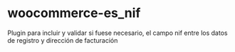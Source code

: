woocommerce-es_nif
==================

Plugin para incluir y validar si fuese necesario, el campo nif entre los datos de registro y dirección de facturación
